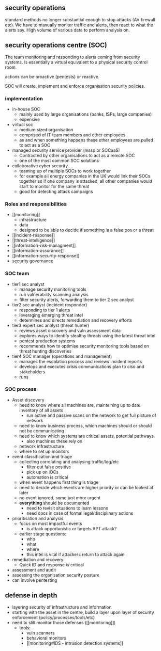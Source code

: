 ## security operations

standard methods no longer substantial enough to stop attacks (AV firewall etc).
We have to manually monitor traffic and alerts, then react to what the alerts say.
High volume of various data to perform analysis on.

## security operations centre (SOC)

The team monitoring and responding to alerts coming from security systems. Is essentially a virtual equivalent to a physical security control room.

actions can be proactive (pentests) or reactive.

SOC will create, implement and enforce organisation security policies.

### implementation

-	in-house SOC
	-	mainly used by large organisations (banks, ISPs, large companies)
	-	expensive
-	virtual soc
	-	medium sized organisation
	-	comprised of IT team members and other employees
	-	as and when something happens these other employees are pulled to act as a SOC
-	managed security service provider (mssp or SOCaaS)
	-	Contracted by other organisations to act as a remote SOC
	-	one of the most common SOC solutions
-	collaborative cyber security
	-	teaming up of multiple SOCs to work together
	-	for example all energy companies in the UK would link their SOCs together so if one company is attacked, all other companies would start to monitor for the same threat
	-	good for detecting attack campaigns

### Roles and responsibilities

-	[[monitoring]]
	-	infrastructure
	-	data
	-	designed to be able to decide if something is a false pos or a threat
-	[[incident-response]]
-	[[threat-intelligence]]
-	[[information-risk-managment]]
-	[[information-assurance]]
-	[[information-security-response]]
-	security governance

### SOC team

-	tier1 sec analyst
	-	manage security monitoring tools
	-	run vulnerability scanning analysis
	-	filter security alerts, forwarding them to tier 2 sec analyst
-	tier2 sec analyst (incident responder)
	-	responding to tier 1 alerts
	-	leveraging emerging threat intel
	-	determines and directs remediation and recovery efforts
-	tier3 expert sec analyst (threat hunter)
	-	reviews asset discovery and vuln assessment data
	-	explores ways to identify stealthy threats using the latest threat intel
	-	pentest production systems
	-	recommends how to optimise security monitoring tools based on threat hunting discoveries
-	tier4 SOC manager (operations and management)
	-	manages the escalation process and reviews incident reports
	-	develops and executes crisis communications plan to ciso and stakeholders
	-	runs

### SOC process

- Asset discovery
	- need to know where all machines are, maintaining up to date inventory of all assets
		- run active and passive scans on the network to get full picture of network
	- need to know business process, which machines should or should not be communicating
	- need to know which systems are critical assets, potential pathways 
		- also machines these rely on
	- network infrastructure
	- where to set up monitors
- event classification and triage
	- collecting correlating and analysing traffic/log/etc
		- filter out false positive
		- pick up on IOCs
		- automation is critical
	- when event happens first thing is triage
	- need to decide which events are higher priority or can be looked at later
	- no event ignored, some just more urgent
	- **everything** should be documented
		- need to revisit situations to learn lessons
		- need docs in case of formal legal/disciplinary actions
-	prioritisation and analysis
	-	focus on most impactful events
		-	is attack opportunistic or targets APT attack?
	-	earlier stage questions:
		-	who
		-	what
		-	where
		-	this intel is vital if attackers return to attack again
-	remediation and recovery
	-	Quick ID and response is critical
-	assessment and audit
-	assessing the organisation security posture
-	can involve pentesting

## defense in depth

-	layering security of infrastructure and information
-	starting with the asset in the centre, build a layer upon layer of security enforcement (policy/processes/tools/etc)
-	need to still monitor those defenses ([[monitoring]])
	-	tools:
		-	vuln scanners
		-	behavioral monitors
		-	[[monitoring#IDS - intrusion detection systems]]

